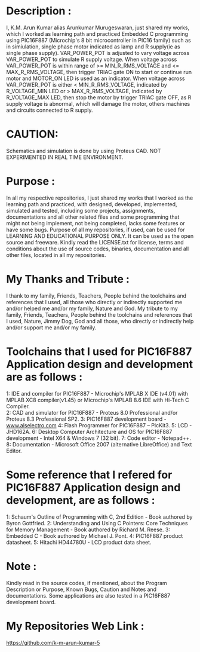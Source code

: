 ﻿Description :
=============
I, K.M. Arun Kumar alias Arunkumar Murugeswaran, just shared my works, which I worked as learning path and practiced Embedded C programming using PIC16F887 (Microchip's 8 bit microcontroller in PIC16 family) such as in simiulation, single phase motor indicated as lamp and R supply(ie as single phase supply).                VAR_POWER_POT is adjusted to vary voltage across VAR_POWER_POT to simulate R supply voltage.  When voltage across VAR_POWER_POT is within range of >= MIN_R_RMS_VOLTAGE and <= MAX_R_RMS_VOLTAGE, then trigger TRIAC gate ON to start or continue run motor and MOTOR_ON LED is used as an indicator. When voltage across VAR_POWER_POT is either < MIN_R_RMS_VOLTAGE, indicated by R_VOLTAGE_MIN LED or > MAX_R_RMS_VOLTAGE, indicated by R_VOLTAGE_MAX LED, then stop the motor by trigger TRIAC gate OFF, as R supply voltage is abnormal, which will damage the motor, others machines and circuits connected to R supply. 

CAUTION:
========
Schematics and simulation is done by using Proteus CAD. NOT EXPERIMENTED IN REAL TIME ENVIRONMENT.

Purpose :
=========
In all my respective repositories, I just shared my works that I worked as the learning path and practiced, with designed, developed, implemented, simulated and tested, including some projects, assignments, documentations and all other related files and some programming that might not being implement, not being completed, lacks some features or have some bugs. Purpose of all my repositories, if used, can be used for LEARNING AND EDUCATIONAL PURPOSE ONLY. It can be used as the open source and freeware. Kindly read the LICENSE.txt for license, terms and conditions about the use of source codes, binaries, documentation and all other files, located in all my repositories. 

My Thanks and Tribute :
========================
I thank to my family, Friends, Teachers, People behind the toolchains and references that I used, all those who directly or indirectly supported me and/or helped me and/or my family, Nature and God. My tribute to my family, Friends, Teachers, People behind the toolchains and references that I used, Nature, Jimmy Dog, God and all those, who directly or indirectly help and/or support me and/or my family.

Toolchains that I used for PIC16F887 Application design and development are as follows :
=========================================================================================
1: IDE and compiler for PIC16F887                                           - Microchip's MPLAB X IDE (v4.01) with MPLAB XC8 compiler(v1.45) or
                                                                              Microchip's MPLAB 8.6 IDE with Hi-Tech C Compiler.  
2: CAD and simulator for PIC16F887                                          - Proteus 8.0 Professional and/or Proteus 8.3 Professional SP2.
3: PIC16F887 development board                                              - www.alselectro.com 
4: Flash Programmer for PIC16F887                                           – PicKit3.
5: LCD                                                                      - JHD162A.
6: Desktop Computer Architecture and OS for PIC16F887 development           - Intel X64 & Windows 7 (32 bit).
7: Code editor                                                              - Notepad++.
8: Documentation                                                            - Microsoft Office 2007 (alternative LibreOffice) and Text Editor.

Some reference that I refered for PIC16F887  Application design and development, are as follows :
==================================================================================================
1: Schaum's Outline of Programming with C, 2nd Edition - Book authored by Byron Gottfried.
2: Understanding and Using C Pointers: Core Techniques for Memory Management - Book authored by Richard M. Reese. 
3: Embedded C - Book authored by Michael J. Pont.
4: PIC16F887 product datasheet.
5: Hitachi HD44780U - LCD product data sheet.

Note :
======
Kindly read in the source codes, if mentioned, about the Program Description or Purpose, Known Bugs, Caution and Notes and documentations. Some applications are also tested in a PIC16F887 development board.

My Repositories Web Link :
==========================
https://github.com/k-m-arun-kumar-5

